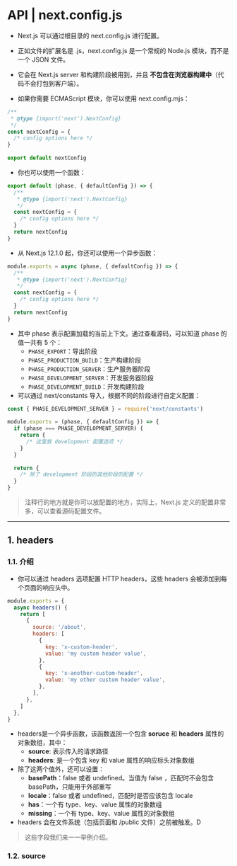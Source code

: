 # API | next.config.js

- Next.js 可以通过根目录的 next.config.js 进行配置。
- 正如文件的扩展名是 .js，next.config.js 是一个常规的 Node.js 模块，而不是一个 JSON 文件。
- 它会在 Next.js server 和构建阶段被用到，并且 **不包含在浏览器构建中**（代码不会打包到客户端）。

- 如果你需要 ECMAScript 模块，你可以使用 next.config.mjs：

```js
/**
 * @type {import('next').NextConfig}
 */
const nextConfig = {
  /* config options here */
}
 
export default nextConfig
```

- 你也可以使用一个函数：

```js
export default (phase, { defaultConfig }) => {
  /**
   * @type {import('next').NextConfig}
   */
  const nextConfig = {
    /* config options here */
  }
  return nextConfig
}
```

- 从 Next.js 12.1.0 起，你还可以使用一个异步函数：

```js
module.exports = async (phase, { defaultConfig }) => {
  /**
   * @type {import('next').NextConfig}
   */
  const nextConfig = {
    /* config options here */
  }
  return nextConfig
}
```

- 其中 phase 表示配置加载的当前上下文。通过查看源码，可以知道 phase 的值一共有 5 个：
  - `PHASE_EXPORT`：导出阶段
  - `PHASE_PRODUCTION_BUILD`：生产构建阶段
  - `PHASE_PRODUCTION_SERVER`：生产服务器阶段
  - `PHASE_DEVELOPMENT_SERVER`：开发服务器阶段
  - `PHASE_DEVELOPMENT_BUILD`：开发构建阶段
- 可以通过 next/constants 导入，根据不同的阶段进行自定义配置：

```js
const { PHASE_DEVELOPMENT_SERVER } = require('next/constants')
 
module.exports = (phase, { defaultConfig }) => {
  if (phase === PHASE_DEVELOPMENT_SERVER) {
    return {
      /* 这里放 development 配置选项 */
    }
  }
 
  return {
    /* 除了 development 阶段的其他阶段的配置 */
  }
}
```

> 注释行的地方就是你可以放配置的地方，实际上，Next.js 定义的配置非常多，可以查看源码配置文件。

---

## 1. headers

### 1.1. 介绍

- 你可以通过 headers 选项配置 HTTP headers，这些 headers 会被添加到每个页面的响应头中。

```js
module.exports = {
  async headers() {
    return [
      {
        source: '/about',
        headers: [
          {
            key: 'x-custom-header',
            value: 'my custom header value',
          },
          {
            key: 'x-another-custom-header',
            value: 'my other custom header value',
          },
        ],
      },
    ]
  },
}
```

- headers是一个异步函数，该函数返回一个包含 **soruce** 和 **headers** 属性的对象数组，其中：
  - **source**: 表示传入的请求路径
  - **headers**: 是一个包含 key 和 value 属性的响应标头对象数组
- 除了这两个值外，还可以设置：
  - **basePath**：false 或者 undefined。当值为 false ，匹配时不会包含 basePath，只能用于外部重写
  - **locale**：false 或者 undefined，匹配时是否应该包含 locale
  - **has**：一个有 type、key、value 属性的对象数组
  - **missing**：一个有 type、key、value 属性的对象数组
- headers 会在文件系统（包括页面和 /public 文件）之前被触发。D

> 这些字段我们来一一举例介绍。

### 1.2. source
